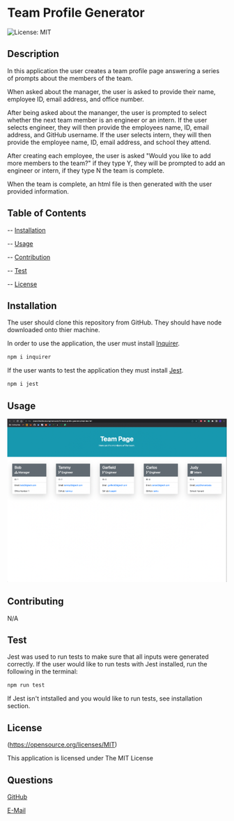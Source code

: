 
  # Team Profile Generator

  ![License: MIT](https://img.shields.io/badge/License-MIT-yellow.svg)


  ## Description
  
  In this application the user creates a team profile page answering a series of prompts about the members of the team.

  When asked about the manager, the user is asked to provide their name, employee ID, email address, and office number.

  After being asked about the mananger, the user is prompted to select whether the next team member is an engineer or an intern. If the user selects engineer, they will then provide the employees name, ID, email address, and GitHub username. If the user selects intern, they will then provide the employee name, ID, email address, and school they attend.

  After creating each employee, the user is asked "Would you like to add more members to the team?" if they type Y, they will be prompted to add an engineer or intern, if they type N the team is complete.

  When the team is complete, an html file is then generated with the user provided information.

  ## Table of Contents


  -- [Installation](#Installation)

  -- [Usage](#Usage)

  -- [Contribution](#Contributing)

  -- [Test](#Test)

  -- [License](#License)


  ## Installation


  The user should clone this repository from GitHub. They should have node downloaded onto thier machine. 
  
  In order to use the application, the user must install [Inquirer](https://www.npmjs.com/package/inquirer). 
  ```sh
  npm i inquirer
  ```
  
  If the user wants to test the application they must install [Jest](https://www.npmjs.com/package/jest).
  ```sh
  npm i jest
  ```

  ## Usage

  ![team-profile-generator-screenshot](./lib/team-profile-generator-screenshot.png)

  ## Contributing


  N/A


  ## Test

  Jest was used to run tests to make sure that all inputs were generated correctly. If the user would like to run tests with Jest installed, run the following in the terminal:
  ```sh
  npm run test
  ```
  If Jest isn't intstalled and you would like to run tests, see installation section.


  ## License


  (https://opensource.org/licenses/MIT)

  This application is licensed under The MIT License


  ## Questions


  [GitHub](https:github.com/jystyn)

  [E-Mail](mailto:justyn.helgeson@gmail.com)

